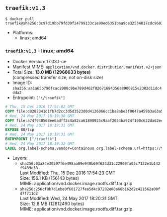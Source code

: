 ## `traefik:v1.3`

```console
$ docker pull traefik@sha256:3c97d19bb79fd39f24799133c1e90ed6351baa9ce32534017cdc96038126ba81
```

-	Platforms:
	-	linux; amd64

### `traefik:v1.3` - linux; amd64

-	Docker Version: 17.03.1-ce
-	Manifest MIME: `application/vnd.docker.distribution.manifest.v2+json`
-	Total Size: **13.0 MB (12968633 bytes)**  
	(compressed transfer size, not on-disk size)
-	Image ID: `sha256:aa1a65b790fcac2008c9be789d462f02671694356a8900815e2302d11dc4dda2`
-	Entrypoint: `["\/traefik"]`

```dockerfile
# Thu, 15 Dec 2016 17:54:02 GMT
COPY file:d8282341d1fb7d2cc3d5d3523d0d4126066cc1ba8abe3f0047a459b3a63a5653 in /etc/ssl/certs/ 
# Wed, 24 May 2017 18:19:30 GMT
COPY file:a74f940568ee6adff2c4a82ca61898925c9aaf2054ba924f100c622da62ecc0e in / 
# Wed, 24 May 2017 18:19:31 GMT
EXPOSE 80/tcp
# Wed, 24 May 2017 18:19:31 GMT
ENTRYPOINT ["/traefik"]
# Wed, 24 May 2017 18:19:32 GMT
LABEL org.label-schema.vendor=Containous org.label-schema.url=https://traefik.io org.label-schema.name=Traefik org.label-schema.description=A modern reverse-proxy org.label-schema.version=v1.3.0-rc3 org.label-schema.docker.schema-version=1.0
```

-	Layers:
	-	`sha256:03a84e30597f6e498aa09e940b69f623d31c22909fa05c7132e1b142f9439e38`  
		Last Modified: Thu, 15 Dec 2016 17:54:23 GMT  
		Size: 156.1 KB (156143 bytes)  
		MIME: application/vnd.docker.image.rootfs.diff.tar.gzip
	-	`sha256:256cf0b7d1ebe0f601727fea5d4c97282e80a68b162d2c421562a00fd7f711d2`  
		Last Modified: Wed, 24 May 2017 18:20:31 GMT  
		Size: 12.8 MB (12812490 bytes)  
		MIME: application/vnd.docker.image.rootfs.diff.tar.gzip
